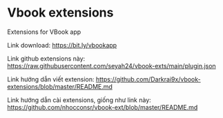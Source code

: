 # Vbook extensions
Extensions for VBook app

Link download: https://bit.ly/vbookapp

Link github extensions này: https://raw.githubusercontent.com/seyah24/vbook-exts/main/plugin.json

Link hướng dẫn viết extension: https://github.com/Darkrai9x/vbook-extensions/blob/master/README.md

Link hướng dẫn cài extensions, giống như link này: https://github.com/nhocconsr/vbook-ext/blob/master/README.md
